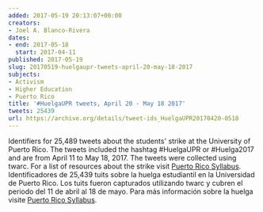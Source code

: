 ```yaml
---
added: 2017-05-19 20:13:07+00:00
creators:
- Joel A. Blanco-Rivera
dates:
- end: 2017-05-18
  start: 2017-04-11
published: 2017-05-19
slug: 20170519-huelgaupr-tweets-april-20-may-18-2017
subjects:
- Activism
- Higher Education
- Puerto Rico
title: '#HuelgaUPR tweets, April 20 - May 18 2017'
tweets: 25439
url: https://archive.org/details/tweet-ids_HuelgaUPR20170420-0518
---
```


Identifiers for 25,489 tweets about the students' strike at the University of Puerto Rico.  The tweets included the hashtag #HuelgaUPR or #Huelga2017 and are from April 11 to May 18, 2017. The tweets were collected using twarc. For a list of resources about the strike visit <a href="http://puertoricosyllabus.wordpress.com/resistance-and-new-imaginaries/la-upr-no-se-vende-se-defiende-the-battle-for-the-university-of-puerto-rico/"> Puerto Rico Syllabus</a>.
Identificadores de 25,439 tuits sobre la huelga estudiantil en la Universidad de Puerto Rico.  Los tuits fueron capturados utilizando twarc y cubren el periodo del 11 de abril al 18 de mayo. Para más información sobre la huelga visite <a href="http://puertoricosyllabus.wordpress.com/resistance-and-new-imaginaries/la-upr-no-se-vende-se-defiende-the-battle-for-the-university-of-puerto-rico/"> Puerto Rico Syllabus</a>.
